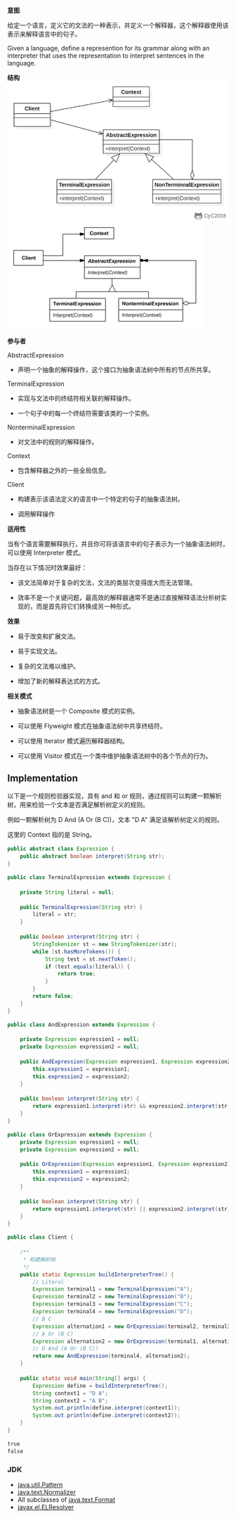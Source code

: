 **意图**

给定一个语言，定义它的文法的一种表示，并定义一个解释器，这个解释器使用该表示来解释语言中的句子。

Given a language, define a represention for its grammar along with an
interpreter that uses the representation to interpret sentences in the language.

**结构**
![](image/2021-04-10-15-34-41.png)
![152516715319.png](media/a6c50fe1fcfff1a376d34e0af97ace54.png)

**参与者**

AbstractExpression

-   声明一个抽象的解释操作，这个接口为抽象语法树中所有的节点所共享。

TerminalExpression

-   实现与文法中的终结符相关联的解释操作。

-   一个句子中的每一个终结符需要该类的一个实例。

NonterminalExpression

-   对文法中的规则的解释操作。

Context

-   包含解释器之外的一些全局信息。

Client

-   构建表示该语法定义的语言中一个特定的句子的抽象语法树。

-   调用解释操作

**适用性**

当有个语言需要解释执行，并且你可将该语言中的句子表示为一个抽象语法树时，可以使用
Interpreter 模式。

当存在以下情况时效果最好：

-   该文法简单对于复杂的文法，文法的类层次变得庞大而无法管理。

-   效率不是一个关键问题，最高效的解释器通常不是通过直接解释语法分析树实现的，而是首先将它们转换成另一种形式。

**效果**

-   易于改变和扩展文法。

-   易于实现文法。

-   复杂的文法难以维护。

-   增加了新的解释表达式的方式。

**相关模式**

-   抽象语法树是一个 Composite 模式的实例。

-   可以使用 Flyweight 模式在抽象语法树中共享终结符。

-   可以使用 Iterator 模式遍历解释器结构。

-   可以使用 Visitor 模式在一个类中维护抽象语法树中的各个节点的行为。


## Implementation

以下是一个规则检验器实现，具有 and 和 or 规则，通过规则可以构建一颗解析树，用来检验一个文本是否满足解析树定义的规则。

例如一颗解析树为 D And (A Or (B C))，文本 "D A" 满足该解析树定义的规则。

这里的 Context 指的是 String。

```java
public abstract class Expression {
    public abstract boolean interpret(String str);
}
```

```java
public class TerminalExpression extends Expression {

    private String literal = null;

    public TerminalExpression(String str) {
        literal = str;
    }

    public boolean interpret(String str) {
        StringTokenizer st = new StringTokenizer(str);
        while (st.hasMoreTokens()) {
            String test = st.nextToken();
            if (test.equals(literal)) {
                return true;
            }
        }
        return false;
    }
}
```

```java
public class AndExpression extends Expression {

    private Expression expression1 = null;
    private Expression expression2 = null;

    public AndExpression(Expression expression1, Expression expression2) {
        this.expression1 = expression1;
        this.expression2 = expression2;
    }

    public boolean interpret(String str) {
        return expression1.interpret(str) && expression2.interpret(str);
    }
}
```

```java
public class OrExpression extends Expression {
    private Expression expression1 = null;
    private Expression expression2 = null;

    public OrExpression(Expression expression1, Expression expression2) {
        this.expression1 = expression1;
        this.expression2 = expression2;
    }

    public boolean interpret(String str) {
        return expression1.interpret(str) || expression2.interpret(str);
    }
}
```

```java
public class Client {

    /**
     * 构建解析树
     */
    public static Expression buildInterpreterTree() {
        // Literal
        Expression terminal1 = new TerminalExpression("A");
        Expression terminal2 = new TerminalExpression("B");
        Expression terminal3 = new TerminalExpression("C");
        Expression terminal4 = new TerminalExpression("D");
        // B C
        Expression alternation1 = new OrExpression(terminal2, terminal3);
        // A Or (B C)
        Expression alternation2 = new OrExpression(terminal1, alternation1);
        // D And (A Or (B C))
        return new AndExpression(terminal4, alternation2);
    }

    public static void main(String[] args) {
        Expression define = buildInterpreterTree();
        String context1 = "D A";
        String context2 = "A B";
        System.out.println(define.interpret(context1));
        System.out.println(define.interpret(context2));
    }
}
```

```html
true
false
```

### JDK

- [java.util.Pattern](http://docs.oracle.com/javase/8/docs/api/java/util/regex/Pattern.html)
- [java.text.Normalizer](http://docs.oracle.com/javase/8/docs/api/java/text/Normalizer.html)
- All subclasses of [java.text.Format](http://docs.oracle.com/javase/8/docs/api/java/text/Format.html)
- [javax.el.ELResolver](http://docs.oracle.com/javaee/7/api/javax/el/ELResolver.html)
